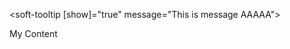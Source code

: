 <soft-tooltip [show]="true" message="This is message AAAAA">
  <div>
    My Content
  </div>
</soft-tooltip>